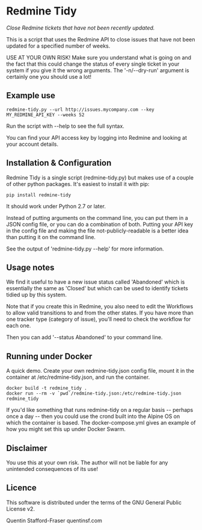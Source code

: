 # Redmine Tidy

*Close Redmine tickets that have not been recently updated.*

This is a script that uses the Redmine API to close issues that have not been updated for a specified number of weeks.

USE AT YOUR OWN RISK!  Make sure you understand what is going on and the fact that this could change the status of every single ticket in your system if you give it the wrong arguments.  The '-n/--dry-run' argument is certainly one you should use a lot!

## Example use

    redmine-tidy.py --url http://issues.mycompany.com --key MY_REDMINE_API_KEY --weeks 52

Run the script with --help to see the full syntax.

You can find your API access key by logging into Redmine and looking at your account details.

## Installation & Configuration

Redmine Tidy is a single script (redmine-tidy.py) but makes use of a couple of other python packages.
It's easiest to install it with pip:

    pip install redmine-tidy

It should work under Python 2.7 or later.

Instead of putting arguments on the command line, you can put them in a JSON config file, or you can do a combination of both.  Putting your API key in the config file and making the file not-publicly-readable is a better idea than putting it on the command line.

See the output of 'redmine-tidy.py --help' for more information.

## Usage notes

We find it useful to have a new issue status called 'Abandoned' which is essentially the same as 'Closed' but which can be used to identify tickets tidied up by this system.  

Note that if you create this in Redmine, you also need to edit the Workflows to allow valid transitions to and from the other states.  If you have more than one tracker type (category of issue), you'll need to check the workflow for each one.

Then you can add '--status Abandoned' to your command line.

## Running under Docker

A quick demo. Create your own redmine-tidy.json config file, mount it in the container at /etc/redmine-tidy.json, and run the container.

    docker build -t redmine_tidy .
    docker run --rm -v `pwd`/redmine-tidy.json:/etc/redmine-tidy.json redmine_tidy

If you'd like something that runs redmine-tidy on a regular basis -- perhaps once a day -- then you could use the crond built into the Alpine OS on which the container is based.
The docker-compose.yml gives an example of how you might set this up under Docker Swarm.

## Disclaimer

You use this at your own risk.  The author will not be liable for any unintended consequences of its use!

## Licence

This software is distributed under the terms of the GNU General Public License v2.

Quentin Stafford-Fraser
quentinsf.com
